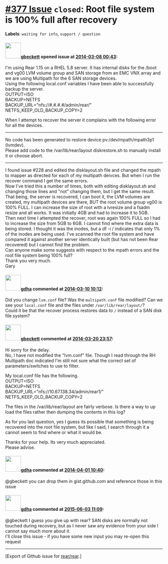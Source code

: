 [\#377 Issue](https://github.com/rear/rear/issues/377) `closed`: Root file system is 100% full after recovery
=============================================================================================================

**Labels**: `waiting for info`, `support / question`

#### <img src="https://avatars.githubusercontent.com/u/6845099?v=4" width="50">[gbeckett](https://github.com/gbeckett) opened issue at [2014-03-08 00:43](https://github.com/rear/rear/issues/377):

I'm using Rear 1.15 on a RHEL 5.8 server. It has internal disks for the
/boot and vg00 LVM volume group and SAN storage from an EMC VNX array
and we are using Multipath for the 6 SAN storage devices.  
Using the following local.conf variables I have been able to
successfully backup the server.  
OUTPUT=ISO  
BACKUP=NETFS  
BACKUP\_URL="nfs://\#.\#.\#.\#/admin/rear/"  
NETFS\_KEEP\_OLD\_BACKUP\_COPY=2

When I attempt to recover the server it complains with the following
error for all the devices.

------------------------------------------------------------------------

No code has been generated to restore device pv:/dev/mpath/mpath3p1
(lvmdev).  
Please add code to the /var/lib/rear/layout diskrestore.sh to manually
install it or choose abort.

------------------------------------------------------------------------

I found issue \#228 and edited the disklayout.sh file and changed the
mpath to mapper as directed for each of my multipath deivces. But when I
run the recover command I get the same errors.  
Now I've tried this a number of times, both with editing disklayout.sh
and changing those lines and "not" changing them, but I get the same
result.  
That being, the server is recovered, I can boot it, the LVM volumes are
created, my multipath devices are there, BUT the root volume group vg00
is 100% FULL. I can increase the size of root with a lvresize and a
fsadm resize and all works. It was initially 4GB and had to increase it
to 5GB.  
Then next time I attempted the recover, root was again 100% FULL so I
had to increase the size from 5GB to 6GB. I cannot find where the extra
data is being stored. I thought it was the inodes, but a df -i /
indicates that only 1% of the inodes are being used. I've scanned the
root file system and have compared it against another server identically
built (but has not been Rear recovered) but I cannot find the problem.  
Can anyone make some suggests with respect to the mpath errors and the
root file system being 100% full?  
Thank you very much.  
Gary

#### <img src="https://avatars.githubusercontent.com/u/888633?u=cdaeb31efcc0048d3619651aa18dd4b76e636b21&v=4" width="50">[gdha](https://github.com/gdha) commented at [2014-03-10 10:12](https://github.com/rear/rear/issues/377#issuecomment-37167912):

Did you change `lvm.conf` file? Was the `multipath.conf` file modified?
Can we see your `local.conf` file and the files under
`/var/lib/rear/layout/`?  
Could it be that the recover process restores data to `/` instead of a
SAN disk file system?

#### <img src="https://avatars.githubusercontent.com/u/6845099?v=4" width="50">[gbeckett](https://github.com/gbeckett) commented at [2014-03-20 23:57](https://github.com/rear/rear/issues/377#issuecomment-38235058):

Hi sorry for the delay.  
No, I have not modified the "lvm.conf" file. Though I read through the
RH Multipath doc indicated I'm still not sure what the correct set of
parameters/switches to use to filter.

My local.conf file has the following.  
OUTPUT=ISO  
BACKUP=NETFS  
BACKUP\_URL="nfs://10.67.138.34/admin/rear1/"  
NETFS\_KEEP\_OLD\_BACKUP\_COPY=2

The files in the /var/lib/rear/layout are fairly verbose. Is there a way
to up load the files rather then dumping the contents in this log?

As for you last question, yes I guess its possible that something is
being recovered into the root file system, but like I said, I search
through it a cannot seem to find where or what it would be.

Thanks for your help. Its very much appreciated.  
Please advise.

#### <img src="https://avatars.githubusercontent.com/u/888633?u=cdaeb31efcc0048d3619651aa18dd4b76e636b21&v=4" width="50">[gdha](https://github.com/gdha) commented at [2014-04-01 10:40](https://github.com/rear/rear/issues/377#issuecomment-39191723):

@gbeckett you can drop them in gist.github.com and reference those in
this issue

#### <img src="https://avatars.githubusercontent.com/u/888633?u=cdaeb31efcc0048d3619651aa18dd4b76e636b21&v=4" width="50">[gdha](https://github.com/gdha) commented at [2015-06-03 11:09](https://github.com/rear/rear/issues/377#issuecomment-108300276):

@gbeckett I guess you give up with rear? SAN disks are normally not
touched during recovery, but as I never saw any evidence from your side
I cannot say much more about it.  
I'll close this issue - if you have some new input you may re-open this
request

------------------------------------------------------------------------

\[Export of Github issue for
[rear/rear](https://github.com/rear/rear).\]
